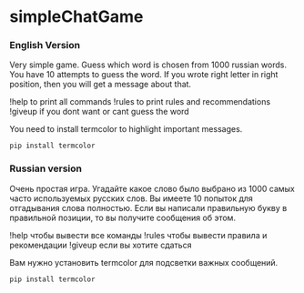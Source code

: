 # simpleChatGame

### English Version
Very simple game. Guess which word is chosen from 1000 russian words. You have 10 attempts to guess the word. If you wrote right letter in right position, then you will get a message about that.

!help to print all commands
!rules to print rules and recommendations
!giveup if you dont want or cant guess the word

You need to install termcolor to highlight important messages.
```pip
pip install termcolor
```


### Russian version
Очень простая игра. Угадайте какое слово было выбрано из 1000 самых часто используемых русских слов. Вы имеете 10 попыток для отгадывания слова полностью. Если вы написали правильную букву в правильной позиции, то вы получите сообщения об этом.

!help чтобы вывести все команды
!rules чтобы вывести правила и рекомендации
!giveup если вы хотите сдаться

Вам нужно установить termcolor для подсветки важных сообщений.
```pip
pip install termcolor
```
